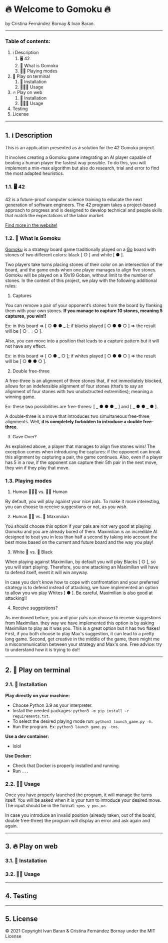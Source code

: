 # 🔥 Welcome to Gomoku 🔥
by Cristina Fernández Bornay & Ivan Baran.
___
### Table of contents:
1. ℹ️ Description
    1. 🖥️ 4️2
    2. 🧮 What is Gomoku
    3. 🤹🏽 Playing modes
2. 🤖 Play on terminal
    1. 🔨 Installation
    2. 🏄🏽‍♀️ Usage
3. 🔥 Play on web
    1. 🔨 Installation
    2. 🏄🏽‍♀️ Usage
4. Testing
5. License
___
## 1. ℹ️ **Description**

This is an application presented as a solution for the 42 Gomoku project.

It involves creating a Gomoku game integrating an AI player capable of beating a human
player the fastest way possible. To do this, you will implement a min-max algorithm but
also do research, trial and error to find the most adapted heuristics.

### 1.1. 🖥️ **4️2**

42 is a future-proof computer science training to educate the next generation of
software engineers. The 42 program takes a project-based approach to progress and
is designed to develop technical and people skills that match the expectations of
the labor market.

[Find more in the website!](https://42.fr/en/homepage/)

### 1.2. 🧮 **What is Gomoku**

[Gomoku](https://en.wikipedia.org/wiki/Gomoku) is a strategy board game traditionally
played on a [Go](https://en.wikipedia.org/wiki/Go_%28game%29) board with stones of
two different colors: black [ ○ ] and white [ ● ].

Two players take turns placing stones of their color on an intersection of the board,
and the game ends when one player manages to align five stones. Gomoku will be played
on a 19x19 Goban, without limit to the number of stones. In the context of this project,
we play with the following additional rules:

1. Captures

You can remove a pair of your opponent’s stones from the board by flanking them with your own stones.
**If you manage to capture 10 stones, meaning 5 captures, you win!!**

Ex: in this board => [ ○ ● ● _ ]; if blacks played [ ○ ● ● ○ ] => the result will be [ ○ _ _ ○ ].

Also, you can move into a position that leads to a capture pattern but it will not have any effect.

Ex: in this board => [ ○ ● _ ○ ]; if whites played [ ○ ● ● ○ ] => the result will be [ ○ ● ● ○ ].

2. Double free-three

A free-three is an alignment of three stones that, if not immediately blocked, allows for
an indefensible alignment of four stones (that’s to say an alignment of four stones with
two unobstructed extremities); meaning a winning game.

Ex: these two possibilities are free-threes: [ _ ● ● ● _ ] and [ _ ● ● _ ● ].

A double-three is a move that introduces two simultaneous free-three alignments.
Well, **it is completely forbidden to introduce a double free-three**.

3. Gave Over?

As explained above, a player that manages to align five stones wins! The exception comes
when introducing the captures: if the opponent can break this alignment by capturing a pair,
the game continues. Also, even if a player has 5 in a row, if the opponent can capture their
5th pair in the next move, they win if they play that move.

### 1.3. **Playing modes**

1. Human 🦹🏽‍♀️ vs. 🦹🏽 Human

By default, you will play against your nice pals. To make it more interesting, you can choose
to receive suggestions or not, as you wish.

2. Human 🥷🏽 vs. 🧠 Maximilian

You should choose this option if your pals are not very good at playing Gomoku and you are
already bored of them. Maximilian is an incredible AI designed to beat you in less than
half a second by taking into account the best move based on the current and future board and
the way you play!

3. White 🤍 vs. 🖤 Black

When playing against Maximilian, by default you will play Blacks [ ○ ], so you will start playing.
Therefore, you one attacking an Maximilian will have to defend itself, event it will win anyway.

In case you don't know how to cope with confrontation and your preferred strategy is to defend
instead of attacking, we have implemented an option to allow you wo play Whites [ ● ]. Be careful,
Maximilian is also good at attacking!!

4. Receive suggestions?

As mentioned before, you and your pals can choose to receive suggestions from Maximilian.
they way we have implemented this option is by asking Maximilian to play as it was you.
This is a great option but it has two flakes! First, if you both choose to play Max's
suggestion, it can lead to a pretty long game. Second, get creative in the middle of the
game, there might me a miscommunication between your strategy and Max's one. Free advice:
try to understand how it is trying to do!!

___
## 2. 🤖 **Play on terminal**

### 2.1. 🔨 **Installation**

**Play directly on your machine:**
- Choose Python 3.9 as your interpreter.
- Install the needed packages: `python3 -m pip install -r requirements.txt`.
- To select the desired playing mode run: `python3 launch_game.py -h`.
- Run the program. Ex: `python3 launch_game.py -tms`.

**Use a dev container:**
- lolol

**Use Docker:**
- Check that Docker is properly installed and running.
- Run `...`

### 2.2. 🤹🏽 **Usage**

Once you have properly launched the program, it will manage the turns itself.
You will be asked when it is your turn to introduce your desired move.
The input should be in the format: `<pos_y pos_x>`.

In case you introduce an invalid position (already taken, out of the board,
double free-three) the program will display an error and ask again and again.

___
## 3. 🔥 **Play on web**

### 3.1. 🔨 **Installation**

### 3.2. 🤹🏽 **Usage**

___
## 4. **Testing**

___
## 5. **License**

© 2021 Copyright Ivan Baran & Cristina Fernández Bornay under the MIT License